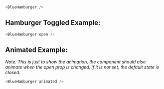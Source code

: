 ```js
<BlueHamburger />
```

## Hamburger Toggled Example:
```js
<BlueHamburger open />
```


## Animated Example:
_Note: This is just to show the animation, the component should also animate
when the open prop is changed, if it is not set, the default state is closed._
```js
<BlueHamburger animated />
```
